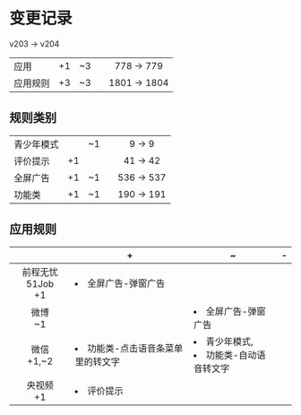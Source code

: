 # 变更记录

v203 -> v204

||||||
|-|:-:|:-:|:-:|:-:|
|应用|+1|~3||778 -> 779|
|应用规则|+3|~3||1801 -> 1804|

## 规则类别

||||||
|-|:-:|:-:|:-:|:-:|
|青少年模式||~1||9 -> 9|
|评价提示|+1|||41 -> 42|
|全屏广告|+1|~1||536 -> 537|
|功能类|+1|~1||190 -> 191|

## 应用规则

||+|~|-|
|:-:|-|-|-|
|前程无忧51Job<br>+1|<li>全屏广告-弹窗广告|||
|微博<br>~1||<li>全屏广告-弹窗广告||
|微信<br>+1,~2|<li>功能类-点击语音条菜单里的转文字|<li>青少年模式,<li>功能类-自动语音转文字||
|央视频<br>+1|<li>评价提示|||
